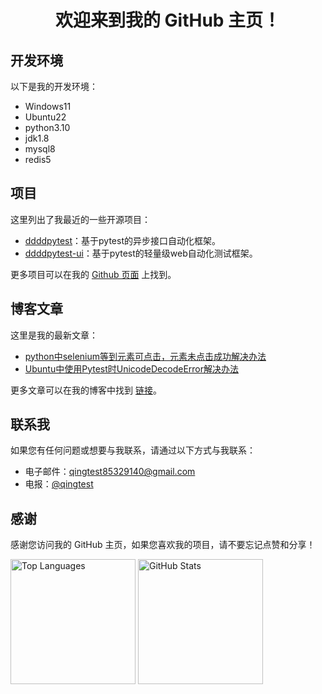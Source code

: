 <h1 align="center">欢迎来到我的 GitHub 主页！</h1>

## 开发环境

以下是我的开发环境：

- Windows11
- Ubuntu22
- python3.10
- jdk1.8
- mysql8
- redis5

## 项目

这里列出了我最近的一些开源项目：

- [ddddpytest](https://github.com/3293406747/ddddpytest)：基于pytest的异步接口自动化框架。
- [ddddpytest-ui](https://github.com/3293406747/ddddpytest-ui)：基于pytest的轻量级web自动化测试框架。

更多项目可以在我的 [Github 页面](https://github.com/3293406747) 上找到。

## 博客文章

这里是我的最新文章：

- [python中selenium等到元素可点击，元素未点击成功解决办法](http://t.csdn.cn/6sTEo)
- [Ubuntu中使用Pytest时UnicodeDecodeError解决办法](http://t.csdn.cn/PUza5)

更多文章可以在我的博客中找到 [链接](https://blog.csdn.net/qy85329140)。

## 联系我

如果您有任何问题或想要与我联系，请通过以下方式与我联系：

- 电子邮件：qingtest85329140@gmail.com
- 电报：[@qingtest](https://t.me/qingtest)

## 感谢

感谢您访问我的 GitHub 主页，如果您喜欢我的项目，请不要忘记点赞和分享！
  <div>
     <!-- 语言统计卡片 -->
    <img src="https://github-readme-stats.vercel.app/api/top-langs/?username=3293406747&layout=compact&theme=radical&locale=cn" alt="Top Languages" style="object-fit: cover; height: 200px;">
     <!-- 统计卡片 -->
    <img src="https://github-readme-stats.vercel.app/api?username=3293406747&show_icons=true&theme=radical&locale=cn" alt="GitHub Stats" style="object-fit: cover; height: 200px;">
  </div> 
